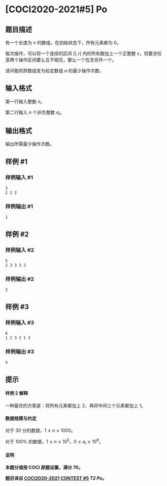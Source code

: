 # [COCI2020-2021#5] Po

## 题目描述

有一个长度为 $n$ 的数组。在初始状态下，所有元素都为 $0$。

每次操作，可以将一个连续的区间 $[l,r]$ 内的所有数加上一个正整数 $x$，但要求任意两个操作区间要么互不相交，要么一个包含另外一个。

请问能将原数组变为给定数组 $a$ 的最少操作次数。

## 输入格式

第一行输入整数 $n$。

第二行输入 $n$ 个非负整数 $a_i$。

## 输出格式

输出所需最少操作次数。

## 样例 #1

### 样例输入 #1
```
3
2 2 2
```

### 样例输出 #1

```
1
```

## 样例 #2

### 样例输入 #2
```
5
2 3 3 3 2
```

### 样例输出 #2

```
2
```

## 样例 #3

### 样例输入 #3
```
6
1 2 3 2 1 3
```

### 样例输出 #3

```
4
```

## 提示

#### 样例 2 解释

一种最优的方案是：将所有元素都加上 $2$，再将中间三个元素都加上 $1$。

#### 数据规模与约定

对于 $30$ 分的数据，$1 \le n \le 1000$。

对于 $100\%$ 的数据，$1 \le n \le 10^5$，$0 \le a_i \le 10^9$。

#### 说明

**本题分值按 COCI 原题设置，满分 $70$。**

**题目译自 [COCI2020-2021](https://hsin.hr/coci/) [CONTEST #5](https://hsin.hr/coci/contest5_tasks.pdf)  _T2 Po_。**
